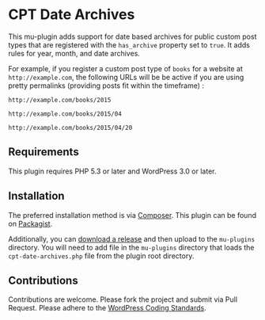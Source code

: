 # CPT Date Archives #

This mu-plugin adds support for date based archives for public custom post types that are registered with the `has_archive` property set to `true`. It adds rules for year, month, and date archives.

For example, if you register a custom post type of `books` for a website at `http://example.com`, the following URLs will be be active if you are using pretty permalinks (providing posts fit within the timeframe) :

`http://example.com/books/2015`

`http://example.com/books/2015/04`

`http://example.com/books/2015/04/20`

## Requirements ##

This plugin requires PHP 5.3 or later and WordPress 3.0 or later.

## Installation ##

The preferred installation method is via [Composer](http://getcomposer.org). This plugin can be found on [Packagist](https://packagist.org/packages/clubduece/cpt-date-archives).

Additionally, you can [download a release](https://github.com/clubduece/cpt-date-archives/releases) and then upload to the `mu-plugins` directory. You will need to add file in the `mu-plugins` directory that loads the `cpt-date-archives.php` file from the plugin root directory.

## Contributions ##

Contributions are welcome. Please fork the project and submit via Pull Request. Please adhere to the [WordPress Coding Standards](https://make.wordpress.org/core/handbook/coding-standards/php/).